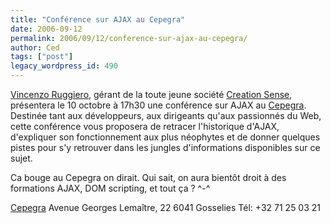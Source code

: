 ```yaml
---
title: "Conférence sur AJAX au Cepegra"
date: 2006-09-12
permalink: 2006/09/12/conference-sur-ajax-au-cepegra/
author: Ced
tags: ["post"]
legacy_wordpress_id: 490
---
```


<a href="http://www.vincenzo.be/" hreflang="fr">Vincenzo Ruggiero</a>, gérant de la toute jeune société <a href="http://www.creationsense.com/" hreflang="fr">Creation Sense</a>, présentera le 10 octobre à 17h30 une conférence sur AJAX au <a href="http://www.cepegra.be/" hreflang="fr">Cepegra</a>. Destinée tant aux développeurs, aux dirigeants qu'aux passionnés du Web, cette conférence vous proposera de retracer l'historique d'AJAX, d'expliquer son fonctionnement aux plus néophytes et de donner quelques pistes pour s'y retrouver dans les jungles d'informations disponibles sur ce sujet.

Ca bouge au Cepegra on dirait. Qui sait, on aura bientôt droit à des formations AJAX, DOM scripting, et tout ça ? ^-^

<!-- excerpt -->

<a href="http://www.cepegra.be/" hreflang="fr">Cepegra</a>
Avenue Georges Lemaître, 22
6041 Gosselies
Tél: +32 71 25 03 21

